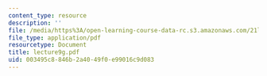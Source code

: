 ```yaml
---
content_type: resource
description: ''
file: /media/https%3A/open-learning-course-data-rc.s3.amazonaws.com/21l-701-literary-interpretation-interpreting-poetry-fall-2003/003495c8846b2a4049f0e99016c9d083_lecture9g.pdf
file_type: application/pdf
resourcetype: Document
title: lecture9g.pdf
uid: 003495c8-846b-2a40-49f0-e99016c9d083
---
```

